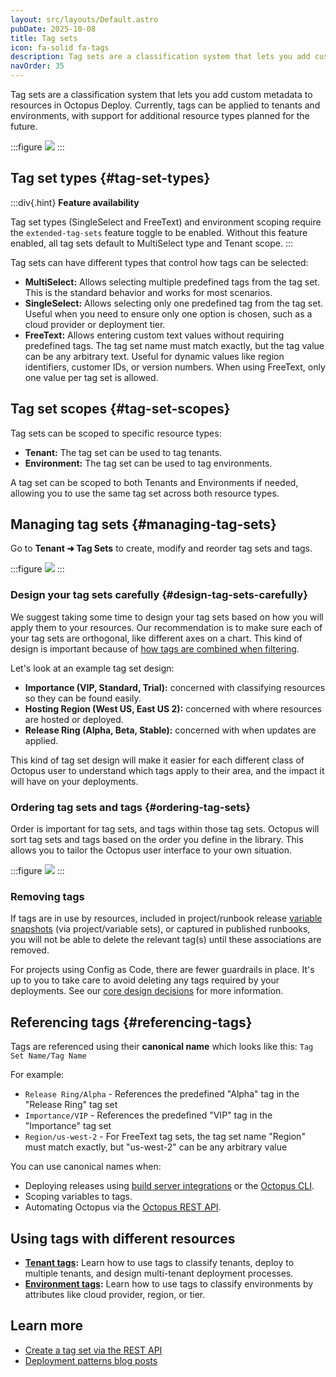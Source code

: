 ```yaml
---
layout: src/layouts/Default.astro
pubDate: 2025-10-08
title: Tag sets
icon: fa-solid fa-tags
description: Tag sets are a classification system that lets you add custom metadata to resources in Octopus Deploy.
navOrder: 35
---
```


Tag sets are a classification system that lets you add custom metadata to resources in Octopus Deploy. Currently, tags can be applied to tenants and environments, with support for additional resource types planned for the future.

:::figure
![](/docs/img/tenants/images/tag-sets.png)
:::

## Tag set types {#tag-set-types}

:::div{.hint}
**Feature availability**

Tag set types (SingleSelect and FreeText) and environment scoping require the `extended-tag-sets` feature toggle to be enabled. Without this feature enabled, all tag sets default to MultiSelect type and Tenant scope.
:::

Tag sets can have different types that control how tags can be selected:

- **MultiSelect:** Allows selecting multiple predefined tags from the tag set. This is the standard behavior and works for most scenarios.
- **SingleSelect:** Allows selecting only one predefined tag from the tag set. Useful when you need to ensure only one option is chosen, such as a cloud provider or deployment tier.
- **FreeText:** Allows entering custom text values without requiring predefined tags. The tag set name must match exactly, but the tag value can be any arbitrary text. Useful for dynamic values like region identifiers, customer IDs, or version numbers. When using FreeText, only one value per tag set is allowed.

## Tag set scopes {#tag-set-scopes}

Tag sets can be scoped to specific resource types:

- **Tenant:** The tag set can be used to tag tenants.
- **Environment:** The tag set can be used to tag environments.

A tag set can be scoped to both Tenants and Environments if needed, allowing you to use the same tag set across both resource types.

## Managing tag sets {#managing-tag-sets}

Go to **Tenant ➜ Tag Sets** to create, modify and reorder tag sets and tags.

:::figure
![](/docs/img/tenants/images/tenant-importance.png)
:::

### Design your tag sets carefully {#design-tag-sets-carefully}

We suggest taking some time to design your tag sets based on how you will apply them to your resources. Our recommendation is to make sure each of your tag sets are orthogonal, like different axes on a chart. This kind of design is important because of [how tags are combined when filtering](/docs/tenants/tenant-tags#tag-based-filters).

Let's look at an example tag set design:

- **Importance (VIP, Standard, Trial):** concerned with classifying resources so they can be found easily.
- **Hosting Region (West US, East US 2):** concerned with where resources are hosted or deployed.
- **Release Ring (Alpha, Beta, Stable):** concerned with when updates are applied.

This kind of tag set design will make it easier for each different class of Octopus user to understand which tags apply to their area, and the impact it will have on your deployments.

### Ordering tag sets and tags {#ordering-tag-sets}

Order is important for tag sets, and tags within those tag sets. Octopus will sort tag sets and tags based on the order you define in the library. This allows you to tailor the Octopus user interface to your own situation.

:::figure
![](/docs/img/tenants/images/tag-set-order.png)
:::

### Removing tags

If tags are in use by resources, included in project/runbook release [variable snapshots](/docs/releases#variable-snapshot) (via project/variable sets), or captured in published runbooks, you will not be able to delete the relevant tag(s) until these associations are removed.

For projects using Config as Code, there are fewer guardrails in place. It's up to you to take care to avoid deleting any tags required by your deployments. See our [core design decisions](/docs/projects/version-control/unsupported-config-as-code-scenarios#core-design-decision) for more information.

## Referencing tags {#referencing-tags}

Tags are referenced using their **canonical name** which looks like this: `Tag Set Name/Tag Name`

For example:
- `Release Ring/Alpha` - References the predefined "Alpha" tag in the "Release Ring" tag set
- `Importance/VIP` - References the predefined "VIP" tag in the "Importance" tag set
- `Region/us-west-2` - For FreeText tag sets, the tag set name "Region" must match exactly, but "us-west-2" can be any arbitrary value

You can use canonical names when:

- Deploying releases using [build server integrations](/docs/octopus-rest-api/) or the [Octopus CLI](/docs/octopus-rest-api/octopus-cli/).
- Scoping variables to tags.
- Automating Octopus via the [Octopus REST API](/docs/octopus-rest-api).

## Using tags with different resources

- **[Tenant tags](/docs/tenants/tenant-tags):** Learn how to use tags to classify tenants, deploy to multiple tenants, and design multi-tenant deployment processes.
- **[Environment tags](/docs/infrastructure/environments#environment-tags):** Learn how to use tags to classify environments by attributes like cloud provider, region, or tier.

## Learn more

- [Create a tag set via the REST API](/docs/octopus-rest-api/examples/tagsets/create-tagset)
- [Deployment patterns blog posts](https://octopus.com/blog/tag/Deployment%20Patterns)
